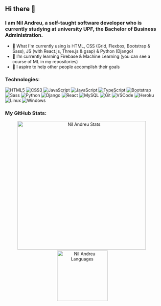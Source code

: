 ## Hi there 👋
### I am Nil Andreu, a self-taught software developer who is currently studying at university UPF, the Bachelor of Business Administration.

- 🔭 What I'm currently using is HTML, CSS (Grid, Flexbox, Bootstrap & Sass), JS (with React.js, Three.js & gsap) & Python (Django)
- 🌱 I’m currently learning Firebase & Machine Learning (you can see a course of ML in my repositories)
- 👯 I aspire to help other people accomplish their goals

### Technologies:
![HTML5](https://img.shields.io/badge/-HTML5-E34F26?style=flat-square&logo=html5&logoColor=white)
![CSS3](https://img.shields.io/badge/-CSS3-549FDE?style=flat-square&logo=css3&logoColor=white)
![JavaScript](https://img.shields.io/badge/-JavaScript-F7B93E?style=flat-square&logo=javascript&logoColor=fff)
![JavaScript](https://img.shields.io/badge/-JavaScript-F7B93E?style=flat-square&logo=javascript&logoColor=fff)
![TypeScript](https://img.shields.io/badge/TypeScript-007acc?style=flat-square&logo=typescript&logoColor=fff)
![Bootstrap](https://img.shields.io/badge/-Bootstrap-purple?style=flat-square&logo=bootstrap&logoColor=white)
![Sass](https://img.shields.io/badge/-Sass-f043ca?style=flat-square&logo=sass&logoColor=white)
![Python](https://img.shields.io/badge/-Python-blue?style=flat-square&logo=python&logoColor=white)
![Django](https://img.shields.io/badge/-Django-2c852f?style=flat-square&logo=django&logoColor=white)
![React](https://img.shields.io/badge/-React.js-45b8d8?style=flat-square&logo=react&logoColor=white)
![MySQL](https://img.shields.io/badge/-MySQL-00758F?style=flat-square&logo=mysql&logoColor=white)
![Git](https://img.shields.io/badge/-Git-F05032?style=flat-square&logo=git&logoColor=white)
![VSCode](https://img.shields.io/badge/-VSCode-0085D1?style=flat-square&logo=visual-studio-code&logoColor=white)
![Heroku](https://img.shields.io/badge/-Heroku-430098?style=flat-square&logo=heroku&logoColor=white)
![Linux](https://img.shields.io/badge/-Linux-16C60C?style=flat-square&logo=linux&logoColor=white)
![Windows](https://img.shields.io/badge/-Windows-00ADEF?style=flat-square&logo=windows&logoColor=white)
  
### My GitHub Stats: 

<p align="center"> 
  <img src="https://github-readme-stats.vercel.app/api?username=Nil-Andreu&show_icons=true&theme=radical&locale=en&title_color=fcb526&count_private=true" alt="Nil Andreu Stats" width="420"/>&nbsp;
  <img src="https://github-readme-stats.vercel.app/api/top-langs/?username=Nil-Andreu&layout=compact&theme=radical&exclude_repo=machinelearningcourse,mnistclassification,housingprices&locale=en&title_color=fcb526" alt="Nil Andreu Languages" height="165">
</p>
